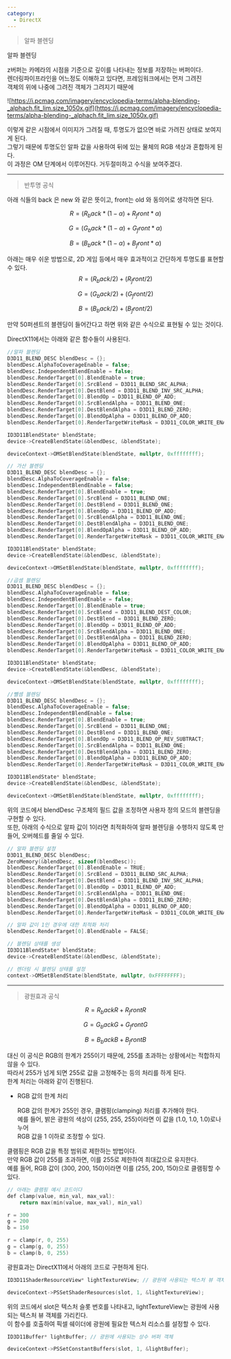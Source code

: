 ```yaml
---
category:
  - DirectX
---
```


>알파 블렌딩

알파 블렌딩

z버퍼는 카메라의 시점을 기준으로 깊이를 나타내는 정보를 저장하는 버퍼이다.   
렌더링파이프라인을 어느정도 이해하고 있다면, 프레임워크에서는 먼저 그려진   
객체의 위에 나중에 그려진 객체가 그려지기 때문에   

![https://i.pcmag.com/imagery/encyclopedia-terms/alpha-blending-_alphach.fit_lim.size_1050x.gif](https://i.pcmag.com/imagery/encyclopedia-terms/alpha-blending-_alphach.fit_lim.size_1050x.gif)

이렇게 같은 시점에서 이미지가 그려질 때, 투명도가 없으면 바로 가려진 상태로 보여지게 된다.   
그렇기 때문에 투명도인 알파 값을 사용하여 뒤에 있는 물체의 RGB 색상과 혼합하게 된다.   
이 과정은 OM 단계에서 이루어진다. 거두절미하고 수식을 보여주겠다.   

***

>반투명 공식   

아래 식들의 back 은 new 와 같은 뜻이고, front는 old 와 동의어로 생각하면 된다.   

$$
R = (R_back * (1 - α) + R_front * α)   
$$

$$
G = (G_back * (1 - α) + G_front * α)   
$$

$$
B = (B_back * (1 - α) + B_front * α)    
$$

아래는 매우 쉬운 방법으로, 2D 게임 등에서 매우 효과적이고 간단하게 투명도를 표현할 수 있다.   
$$
R = (R_back / 2) + (R_front / 2)   
$$

$$
G = (G_back / 2) + (G_front / 2)   
$$

$$
B = (B_back / 2) + (B_front / 2)   
$$

만약 50퍼센트의 블렌딩이 들어간다고 하면 위와 같은 수식으로 표현될 수 있는 것이다.   

DirectX11에서는 아래와 같은 함수들이 사용된다.   
```c++
//알파 블렌딩
D3D11_BLEND_DESC blendDesc = {};
blendDesc.AlphaToCoverageEnable = false;
blendDesc.IndependentBlendEnable = false;
blendDesc.RenderTarget[0].BlendEnable = true;
blendDesc.RenderTarget[0].SrcBlend = D3D11_BLEND_SRC_ALPHA;
blendDesc.RenderTarget[0].DestBlend = D3D11_BLEND_INV_SRC_ALPHA;
blendDesc.RenderTarget[0].BlendOp = D3D11_BLEND_OP_ADD;
blendDesc.RenderTarget[0].SrcBlendAlpha = D3D11_BLEND_ONE;
blendDesc.RenderTarget[0].DestBlendAlpha = D3D11_BLEND_ZERO;
blendDesc.RenderTarget[0].BlendOpAlpha = D3D11_BLEND_OP_ADD;
blendDesc.RenderTarget[0].RenderTargetWriteMask = D3D11_COLOR_WRITE_ENABLE_ALL;

ID3D11BlendState* blendState;
device->CreateBlendState(&blendDesc, &blendState);

deviceContext->OMSetBlendState(blendState, nullptr, 0xffffffff);

```

```c++
// 가산 블렌딩
D3D11_BLEND_DESC blendDesc = {};
blendDesc.AlphaToCoverageEnable = false;
blendDesc.IndependentBlendEnable = false;
blendDesc.RenderTarget[0].BlendEnable = true;
blendDesc.RenderTarget[0].SrcBlend = D3D11_BLEND_ONE;
blendDesc.RenderTarget[0].DestBlend = D3D11_BLEND_ONE;
blendDesc.RenderTarget[0].BlendOp = D3D11_BLEND_OP_ADD;
blendDesc.RenderTarget[0].SrcBlendAlpha = D3D11_BLEND_ONE;
blendDesc.RenderTarget[0].DestBlendAlpha = D3D11_BLEND_ONE;
blendDesc.RenderTarget[0].BlendOpAlpha = D3D11_BLEND_OP_ADD;
blendDesc.RenderTarget[0].RenderTargetWriteMask = D3D11_COLOR_WRITE_ENABLE_ALL;

ID3D11BlendState* blendState;
device->CreateBlendState(&blendDesc, &blendState);

deviceContext->OMSetBlendState(blendState, nullptr, 0xffffffff);

```

```c++
//곱셈 블렌딩
D3D11_BLEND_DESC blendDesc = {};
blendDesc.AlphaToCoverageEnable = false;
blendDesc.IndependentBlendEnable = false;
blendDesc.RenderTarget[0].BlendEnable = true;
blendDesc.RenderTarget[0].SrcBlend = D3D11_BLEND_DEST_COLOR;
blendDesc.RenderTarget[0].DestBlend = D3D11_BLEND_ZERO;
blendDesc.RenderTarget[0].BlendOp = D3D11_BLEND_OP_ADD;
blendDesc.RenderTarget[0].SrcBlendAlpha = D3D11_BLEND_ONE;
blendDesc.RenderTarget[0].DestBlendAlpha = D3D11_BLEND_ZERO;
blendDesc.RenderTarget[0].BlendOpAlpha = D3D11_BLEND_OP_ADD;
blendDesc.RenderTarget[0].RenderTargetWriteMask = D3D11_COLOR_WRITE_ENABLE_ALL;

ID3D11BlendState* blendState;
device->CreateBlendState(&blendDesc, &blendState);

deviceContext->OMSetBlendState(blendState, nullptr, 0xffffffff);

```

```c++
//뺄셈 블렌딩
D3D11_BLEND_DESC blendDesc = {};
blendDesc.AlphaToCoverageEnable = false;
blendDesc.IndependentBlendEnable = false;
blendDesc.RenderTarget[0].BlendEnable = true;
blendDesc.RenderTarget[0].SrcBlend = D3D11_BLEND_ONE;
blendDesc.RenderTarget[0].DestBlend = D3D11_BLEND_ONE;
blendDesc.RenderTarget[0].BlendOp = D3D11_BLEND_OP_REV_SUBTRACT;
blendDesc.RenderTarget[0].SrcBlendAlpha = D3D11_BLEND_ONE;
blendDesc.RenderTarget[0].DestBlendAlpha = D3D11_BLEND_ZERO;
blendDesc.RenderTarget[0].BlendOpAlpha = D3D11_BLEND_OP_ADD;
blendDesc.RenderTarget[0].RenderTargetWriteMask = D3D11_COLOR_WRITE_ENABLE_ALL;

ID3D11BlendState* blendState;
device->CreateBlendState(&blendDesc, &blendState);

deviceContext->OMSetBlendState(blendState, nullptr, 0xffffffff);
```

위의 코드에서 blendDesc 구조체의 필드 값을 조정하면 사용자 정의 모드의 블렌딩을 구현할 수 있다.   
또한, 아래의 수식으로 알파 값이 1이라면 최적화하여 알파 블렌딩을 수행하지 않도록 만들어, 오버헤드를 줄일 수 있다.

```c++
// 알파 블렌딩 설정
D3D11_BLEND_DESC blendDesc;
ZeroMemory(&blendDesc, sizeof(blendDesc));
blendDesc.RenderTarget[0].BlendEnable = TRUE;
blendDesc.RenderTarget[0].SrcBlend = D3D11_BLEND_SRC_ALPHA;
blendDesc.RenderTarget[0].DestBlend = D3D11_BLEND_INV_SRC_ALPHA;
blendDesc.RenderTarget[0].BlendOp = D3D11_BLEND_OP_ADD;
blendDesc.RenderTarget[0].SrcBlendAlpha = D3D11_BLEND_ONE;
blendDesc.RenderTarget[0].DestBlendAlpha = D3D11_BLEND_ZERO;
blendDesc.RenderTarget[0].BlendOpAlpha = D3D11_BLEND_OP_ADD;
blendDesc.RenderTarget[0].RenderTargetWriteMask = D3D11_COLOR_WRITE_ENABLE_ALL;

// 알파 값이 1인 경우에 대한 최적화 처리
blendDesc.RenderTarget[0].BlendEnable = FALSE;

// 블렌딩 상태를 생성
ID3D11BlendState* blendState;
device->CreateBlendState(&blendDesc, &blendState);

// 렌더링 시 블렌딩 상태를 설정
context->OMSetBlendState(blendState, nullptr, 0xFFFFFFFF);
```

***

>광원효과 공식   

$$
R = R_back R + R_front R
$$

$$
G = G_back G + G_front G
$$

$$
B = B_back B + B_front B
$$

대신 이 공식은 RGB의 한계가 255이기 때문에, 255를 초과하는 상황에서는 적합하지 않을 수 있다.   
따라서 255가 넘게 되면 255로 값을 고정해주는 등의 처리를 하게 된다.   
한계 처리는 아래와 같이 진행된다.   

- RGB 값의 한계 처리   

  RGB 값의 한계가 255인 경우, 클램핑(clamping) 처리를 추가해야 한다.   
 예를 들어, 밝은 광원의 색상이 (255, 255, 255)이라면 이 값을 (1.0, 1.0, 1.0)로나누어   
 RGB 값을 1 이하로 조정할 수 있다.

 클램핑은 RGB 값을 특정 범위로 제한하는 방법이다.   
 만약 RGB 값이 255를 초과하면, 이를 255로 제한하여 최대값으로 유지한다.   
 예를 들어, RGB 값이 (300, 200, 150)이라면 이를 (255, 200, 150)으로 클램핑할 수 있다.   

```c++
// 아래는 클램핑 예시 코드이다
def clamp(value, min_val, max_val):
    return max(min(value, max_val), min_val)

r = 300
g = 200
b = 150

r = clamp(r, 0, 255)
g = clamp(g, 0, 255)
b = clamp(b, 0, 255)
```


광원효과는 DirectX11에서 아래의 코드로 구현하게 된다.   
```c++
ID3D11ShaderResourceView* lightTextureView; // 광원에 사용되는 텍스처 뷰 객체

deviceContext->PSSetShaderResources(slot, 1, &lightTextureView);
```

위의 코드에서 slot은 텍스처 슬롯 번호를 나타내고, lightTextureView는 광원에 사용되는 텍스처 뷰 객체를 가리킨다.   
이 함수를 호출하여 픽셀 쉐이더에 광원에 필요한 텍스처 리소스를 설정할 수 있다.   

```c++
ID3D11Buffer* lightBuffer; // 광원에 사용되는 상수 버퍼 객체

deviceContext->PSSetConstantBuffers(slot, 1, &lightBuffer);
```


